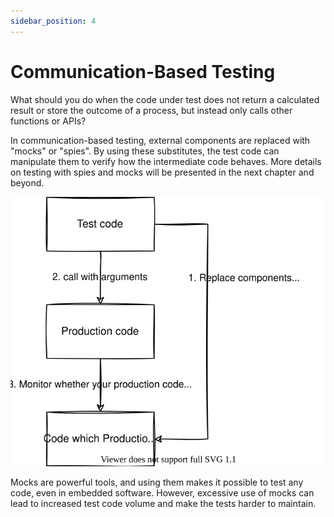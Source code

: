 ```yaml
---
sidebar_position: 4
---
```


# Communication-Based Testing

What should you do when the code under test does not return a calculated result or store the outcome of a process, but instead only calls other functions or APIs?

In communication-based testing, external components are replaced with "mocks" or "spies". By using these substitutes, the test code can manipulate them to verify how the intermediate code behaves. More details on testing with spies and mocks will be presented in the next chapter and beyond.

![Communication-based Testing](./img/communication-based.svg)

Mocks are powerful tools, and using them makes it possible to test any code, even in embedded software. However, excessive use of mocks can lead to increased test code volume and make the tests harder to maintain.
